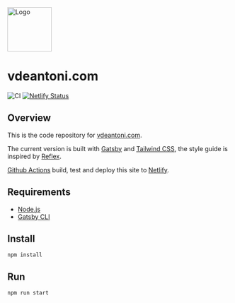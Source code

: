 <img alt="Logo" src="https://raw.githubusercontent.com/vdeantoni/vdeantoni.com/master/src/images/logo.svg" width="100" />

# vdeantoni.com

![CI](https://github.com/deantoni/personal-website/workflows/CI/badge.svg)
[![Netlify Status](https://api.netlify.com/api/v1/badges/f26929f9-23ac-4b78-a60d-00a58662e2d3/deploy-status)](https://app.netlify.com/sites/vdeantoni/deploys)

## Overview
This is the code repository for [vdeantoni.com](https://vdeantoni.com).

The current version is built with [Gatsby](https://www.gatsbyjs.org/) and [Tailwind CSS](https://tailwindcss.com/), the style guide is inspired by [Reflex](https://reflexjs.org/).

[Github Actions](https://github.com/features/actions) build, test and deploy this site to [Netlify](https://www.netlify.com/).

## Requirements
  * [Node.js](https://nodejs.org/)
  * [Gatsby CLI](https://www.gatsbyjs.org/docs/gatsby-cli/)
  
## Install
```
npm install
```

## Run
```
npm run start
```
